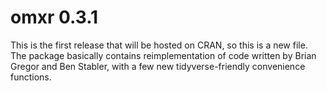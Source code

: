 # omxr 0.3.1

This is the first release that will be hosted on CRAN, so this is a new file. The 
package basically contains reimplementation of code written by Brian Gregor and
Ben Stabler, with a few new tidyverse-friendly convenience functions.
